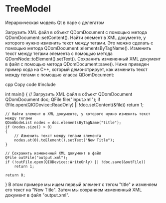 # TreeModel
Иерархическая модель Qt в паре с делегатом

Загрузить XML файл в объект QDomDocument с помощью метода QDomDocument::setContent().
Найти элемент в XML документе, у которого нужно изменить текст между тегами. Это можно сделать с помощью метода QDomDocument::elementsByTagName().
Изменить текст между тегами элемента с помощью метода QDomNode::toElement().setText().
Сохранить измененный XML документ в файл с помощью метода QDomDocument::save().
Ниже приведен пример кода на C++, который демонстрирует, как изменить текст между тегами с помощью класса QDomDocument:

cpp
Copy code
#include <QtXml>

int main()
{
    // Загрузить XML файл в объект QDomDocument
    QDomDocument doc;
    QFile file("input.xml");
    if (!file.open(QIODevice::ReadOnly) || !doc.setContent(&file))
        return 1;

    // Найти элемент в XML документе, у которого нужно изменить текст между тегами
    QDomNodeList nodes = doc.elementsByTagName("title");
    if (nodes.size() > 0)
    {
        // Изменить текст между тегами элемента
        nodes.at(0).toElement().setText("New Title");
    }

    // Сохранить измененный XML документ в файл
    QFile outFile("output.xml");
    if (!outFile.open(QIODevice::WriteOnly) || !doc.save(&outFile))
        return 1;

    return 0;
}
В этом примере мы ищем первый элемент с тегом "title" и изменяем его текст на "New Title". Затем мы сохраняем измененный XML документ в файл "output.xml".
